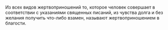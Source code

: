 Из всех видов жертвоприношений то, которое человек совершает в соответствии с указаниями священных писаний, из чувства долга и без желания получить что-либо взамен, называют жертвоприношением в благости.